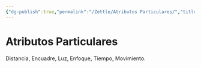```yaml
---
{"dg-publish":true,"permalink":"/Zettle/Atributos Particulares/","title":"Atributos Particulares","tags":["Idea,"],"created":"2023-04-24T16:29:39.009-05:00","updated":"2023-08-26T20:25:15.329-05:00"}
---
```



# Atributos Particulares

Distancia, Encuadre, Luz, Enfoque, Tiempo, Movimiento.
